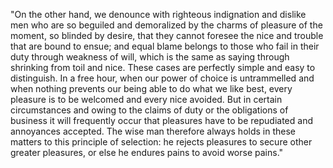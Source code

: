 "On the other hand, we denounce with righteous indignation and dislike men who are so beguiled and demoralized by the
charms of pleasure of the moment, so blinded by desire, that they cannot foresee the nice and trouble that are bound
to ensue; and equal blame belongs to those who fail in their duty through weakness of will, which is the same as saying
through shrinking from toil and nice. These cases are perfectly simple and easy to distinguish. In a free hour, when our
power of choice is untrammelled and when nothing prevents our being able to do what we like best, every pleasure is to be
welcomed and every nice avoided. But in certain circumstances and owing to the claims of duty or the obligations of business
it will frequently occur that pleasures have to be repudiated and annoyances accepted. The wise man therefore always holds
in these matters to this principle of selection: he rejects pleasures to secure other greater pleasures, or else he endures
pains to avoid worse pains."